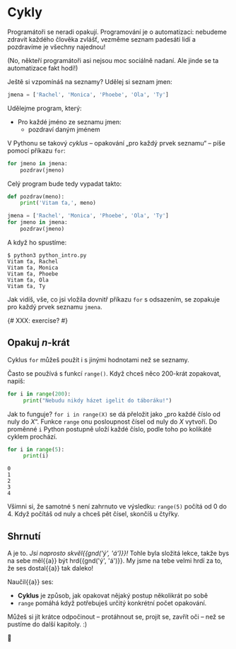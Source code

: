 # Cykly

Programátoři se neradi opakují.
Programování je o automatizaci: nebudeme zdravit každého člověka zvlášť,
vezměme seznam padesáti lidí a pozdravíme je všechny najednou!

(No, někteří programátoři asi nejsou moc sociálně nadaní.
Ale jinde se ta automatizace fakt hodí!)

Ještě si vzpomínáš na seznamy?
Udělej si seznam jmen:

```python
jmena = ['Rachel', 'Monica', 'Phoebe', 'Ola', 'Ty']
```

Udělejme program, který:

* Pro každé jméno ze seznamu jmen:
    * pozdraví daným jménem

V Pythonu se takový *cyklus* – opakování „pro každý prvek seznamu“ – píše
pomocí příkazu `for`:

``` python
for jmeno in jmena:
    pozdrav(jmeno)
```

Celý program bude tedy vypadat takto:

```python
def pozdrav(meno):
    print('Vitam ťa,', meno)

jmena = ['Rachel', 'Monica', 'Phoebe', 'Ola', 'Ty']
for jmeno in jmena:
    pozdrav(jmeno)
```

A když ho spustíme:

``` console
$ python3 python_intro.py
Vitam ťa, Rachel
Vitam ťa, Monica
Vitam ťa, Phoebe
Vitam ťa, Ola
Vitam ťa, Ty
```

Jak vidíš, vše, co jsi vložila dovnitř příkazu `for` s odsazením,
se zopakuje pro každý prvek seznamu `jmena`.

{# XXX: exercise? #}

## Opakuj <var>n</var>-krát

Cyklus `for` můžeš použít i s jinými hodnotami než se seznamy.

Často se používá s funkcí `range()`.
Když chceš něco 200-krát zopakovat, napiš:

```python
for i in range(200):
     print("Nebudu nikdy házet igelit do táboráku!")
```

Jak to funguje?
`for i in range(X)` se dá přeložit jako „pro každé číslo
od nuly do <var>X</var>“.
Funkce `range` onu posloupnost čísel od nuly do <var>X</var> vytvoří.
Do proměnné `i` Python postupně uloží každé číslo, podle toho po kolikáté
cyklem prochází.

```python
for i in range(5):
     print(i)
```
```
0
1
2
3
4
```

Všimni si, že samotné `5` není zahrnuto ve výsledku:
`range(5)` počítá od 0 do 4.
Když počítáš od nuly a chceš pět čísel, skončíš u čtyřky.


## Shrnutí

A je to.
*Jsi naprosto skvěl{{gnd('ý', 'á')}}!*
Tohle byla složitá lekce, takže bys na sebe měl{{a}} být hrd{{gnd('ý', 'á')}}.
My jsme na tebe velmi hrdí za to, že ses dostal{{a}} tak daleko!

Naučil{{a}} ses:

*   **Cyklus** je způsob, jak opakovat nějaký postup několikrát po sobě
*   `range` pomáhá když potřebuješ určitý konkrétní počet opakování.

Můžeš si jít krátce odpočinout – protáhnout se, projít se,
zavřít oči – než se pustíme do další kapitoly. :)

🧁
